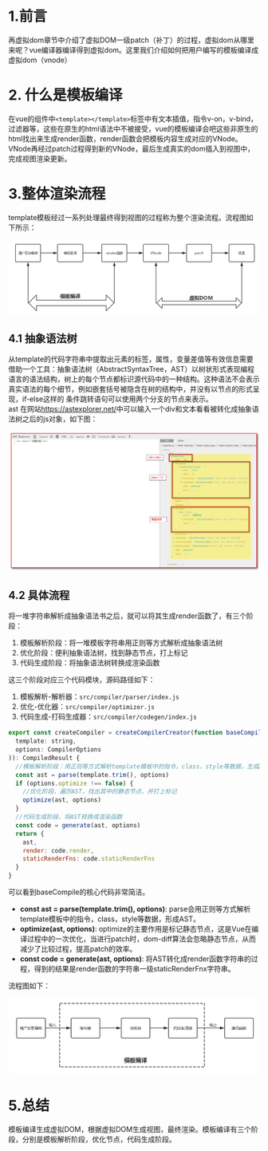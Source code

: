 # 1.前言
再虚拟dom章节中介绍了虚拟DOM一级patch（补丁）的过程，虚拟dom从哪里来呢？vue编译器编译得到虚拟dom。这里我们介绍如何把用户编写的模板编译成虚拟dom（vnode）

# 2. 什么是模板编译
在vue的组件中`<template></template>`标签中有文本插值，指令v-on，v-bind，过滤器等，这些在原生的html语法中不被接受，vue的模板编译会吧这些非原生的html找出来生成render函数，render函数会把模板内容生成对应的VNode。VNode再经过patch过程得到新的VNode，最后生成真实的dom插入到视图中，完成视图渲染更新。

# 3.整体渲染流程
template模板经过一系列处理最终得到视图的过程称为整个渲染流程。流程图如下所示：

<img src="../3模板编译/img/render-process.png" alt="模板编译"/>

## 4.1 抽象语法树
从template的代码字符串中提取出元素的标签，属性，变量差值等有效信息需要借助一个工具：抽象语法树（AbstractSyntaxTree，AST）以树状形式表现编程语言的语法结构，树上的每个节点都标识源代码中的一种结构。这种语法不会表示真实语法的每个细节，例如嵌套括号被隐含在树的结构中，并没有以节点的形式呈现，if-else这样的 条件跳转语句可以使用两个分支的节点来表示。  
ast
在网站<https://astexplorer.net/>中可以输入一个div和文本看看被转化成抽象语法树之后的js对象，如下图：

<img src="../3模板编译/img/ast.png" alt="抽象语法树"/>

## 4.2 具体流程
将一堆字符串解析成抽象语法书之后，就可以将其生成render函数了，有三个阶段：
1. 模板解析阶段：将一堆模板字符串用正则等方式解析成抽象语法树
2. 优化阶段：便利抽象语法树，找到静态节点，打上标记
3. 代码生成阶段：将抽象语法树转换成渲染函数

这三个阶段对应三个代码模块，源码路径如下：
1. 模板解析-解析器：`src/compiler/parser/index.js`
2. 优化-优化器：`src/compiler/optimizer.js`
3. 代码生成-打码生成器：`src/compiler/codegen/index.js`

```javascript
export const createCompiler = createCompilerCreator(function baseCompile(
  template: string,
  options: CompilerOptions
)): CompiledResult {
  //模板解析阶段：用正则等方式解析template模板中的指令，class，style等数据，生成AST
  const ast = parse(template.trim(), options)
  if (options.optimize !== false) {
    //优化阶段，遍历AST，找出其中的静态节点，并打上标记
    optimize(ast, options)
  }
  //代码生成阶段，将AST转换成渲染函数
  const code = generate(ast, options)
  return {
    ast,
    render: code.render,
    staticRenderFns: code.staticRenderFns
  }
}
```

可以看到baseCompile的核心代码非常简洁。

* **const ast = parse(template.trim(), options)**: parse会用正则等方式解析template模板中的指令，class，style等数据，形成AST。
* **optimize(ast, options)**: optimize的主要作用是标记静态节点，这是Vue在编译过程中的一次优化，当进行patch时，dom-diff算法会忽略静态节点，从而减少了比较过程，提高patch的效率。
* **const code = generate(ast, options)**: 将AST转化成render函数字符串的过程，得到的结果是render函数的字符串一级staticRenderFnx字符串。

流程图如下：

<img src="../3模板编译/img/template-compile.png" alt="模板编译"/>

# 5.总结
模板编译生成虚拟DOM，根据虚拟DOM生成视图，最终渲染。模板编译有三个阶段，分别是模板解析阶段，优化节点，代码生成阶段。